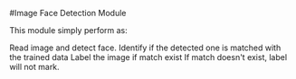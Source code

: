 #Image Face Detection Module

This module simply perform as:


Read image and detect face.
Identify if the detected one is matched with the trained data
Label the image if match exist
If match doesn't exist, label will not mark.
